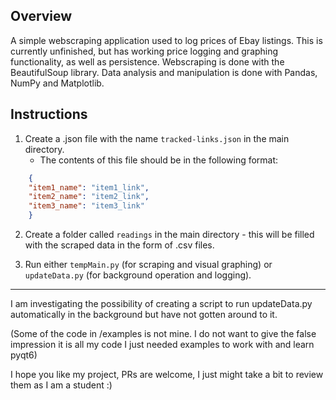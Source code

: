 ## Overview
A simple webscraping application used to log prices of Ebay listings.
This is currently unfinished, but has working price logging and graphing functionality, as well as persistence.
Webscraping is done with the BeautifulSoup library.
Data analysis and manipulation is done with Pandas, NumPy and Matplotlib.

## Instructions
1. Create a .json file with the name `tracked-links.json` in the main directory.
   - The contents of this file should be in the following format:
```json
    {
    "item1_name": "item1_link",
    "item2_name": "item2_link",
    "item3_name": "item3_link"
    }
```

2. Create a folder called `readings` in the main directory - this will be filled with the scraped data in the form of .csv files.

3. Run either `tempMain.py` (for scraping and visual graphing) or `updateData.py` (for background operation and logging).

 
---

I am investigating the possibility of creating a script to run updateData.py automatically in the background but have not gotten around to it.

(Some of the code in /examples is not mine. I do not want to give the false impression it is all my code I just needed examples to work with and learn pyqt6)

I hope you like my project, PRs are welcome, I just might take a bit to review them as I am a student :)
